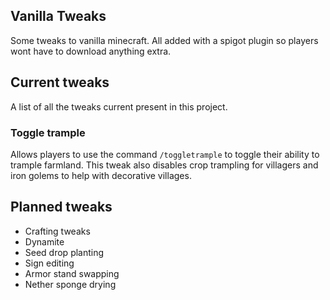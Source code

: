 ## Vanilla Tweaks
Some tweaks to vanilla minecraft. All added with a spigot plugin so players wont have to download anything extra.

## Current tweaks
A list of all the tweaks current present in this project.

### Toggle trample
Allows players to use the command `/toggletrample` to toggle their ability to trample farmland.
This tweak also disables crop trampling for villagers and iron golems to help with decorative villages.

## Planned tweaks
- Crafting tweaks
- Dynamite
- Seed drop planting
- Sign editing
- Armor stand swapping
- Nether sponge drying


